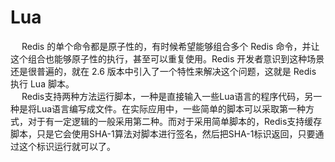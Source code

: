 

# Lua
<!-- 
https://blog.csdn.net/a_helloword/article/details/81878759
https://www.cnblogs.com/kaituorensheng/p/11098194.html
https://m.runoob.com/redis/redis-scripting.html
一网打尽Redis Lua脚本并发原子组合操作 
https://mp.weixin.qq.com/s/k0T6M1_gUvnBmviM0GGFKg

理解 pipeline 管道 
https://mp.weixin.qq.com/s?__biz=MzI5NTYwNDQxNA==&mid=2247486058&idx=2&sn=2b4f8764d807692f5ae7221ac88d69b8&chksm=ec5053bbdb27daaddd7a5f9d4e3737d584c13cf1f861d5b82aec443390fcc327ff0f6fe8bdef&scene=21#wechat_redirect
-->
&emsp; Redis 的单个命令都是原子性的，有时候希望能够组合多个 Redis 命令，并让这个组合也能够原子性的执行，甚至可以重复使用。Redis 开发者意识到这种场景还是很普遍的，就在 2.6 版本中引入了一个特性来解决这个问题，这就是 Redis 执行 Lua 脚本。  
&emsp; Redis支持两种方法运行脚本，一种是直接输入一些Lua语言的程序代码，另一种是将Lua语言编写成文件。在实际应用中，一些简单的脚本可以采取第一种方式，对于有一定逻辑的一般采用第二种。而对于采用简单脚本的，Redis支持缓存脚本，只是它会使用SHA-1算法对脚本进行签名，然后把SHA-1标识返回，只要通过这个标识运行就可以了。  
